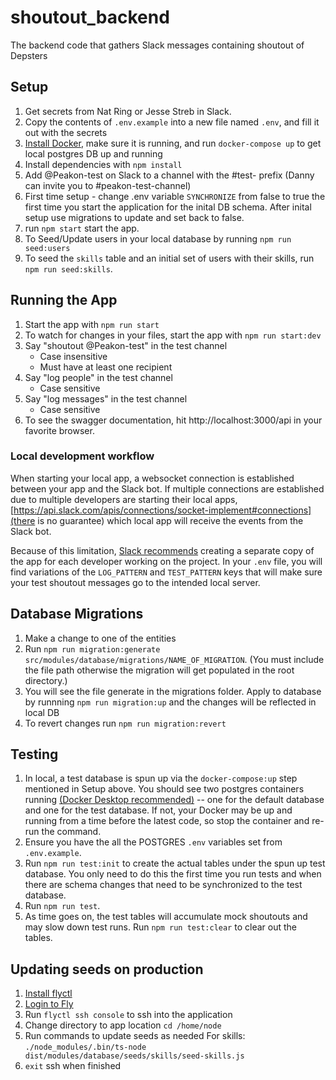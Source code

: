 # shoutout_backend

The backend code that gathers Slack messages containing shoutout of Depsters

## Setup

1. Get secrets from Nat Ring or Jesse Streb in Slack.
1. Copy the contents of `.env.example` into a new file named `.env`, and fill it out with the secrets
1. [Install Docker](https://docs.docker.com/get-docker/), make sure it is running, and run `docker-compose up` to get local postgres DB up and running
1. Install dependencies with `npm install`
1. Add @Peakon-test on Slack to a channel with the #test- prefix (Danny can invite you to #peakon-test-channel)
1. First time setup - change .env variable `SYNCHRONIZE` from false to true the first time you start the application for the inital DB schema. After inital setup use migrations to update and set back to false.
1. run `npm start` start the app.
1. To Seed/Update users in your local database by running `npm run seed:users`
1. To seed the `skills` table and an initial set of users with their skills, run `npm run seed:skills`.

## Running the App

1. Start the app with `npm run start`
2. To watch for changes in your files, start the app with `npm run start:dev`
3. Say "shoutout @Peakon-test" in the test channel
   - Case insensitive
   - Must have at least one recipient
4. Say "log people" in the test channel
   - Case sensitive
5. Say "log messages" in the test channel
   - Case sensitive
6. To see the swagger documentation, hit http://localhost:3000/api in your favorite browser.

### Local development workflow

When starting your local app, a websocket connection is established between your app and the Slack bot. If multiple connections are established due to multiple developers are starting their local apps, [https://api.slack.com/apis/connections/socket-implement#connections](there is no guarantee) which local app will receive the events from the Slack bot.

Because of this limitation, [Slack recommends](https://github.com/slackapi/bolt-python/issues/548#issuecomment-994110673) creating a separate copy of the app for each developer working on the project. In your `.env` file, you will find variations of the `LOG_PATTERN` and `TEST_PATTERN` keys that will make sure your test shoutout messages go to the intended local server.

## Database Migrations 
1. Make a change to one of the entities 
1. Run `npm run migration:generate src/modules/database/migrations/NAME_OF_MIGRATION`. (You must include the file path otherwise the migration will get populated in the root directory.)
1. You will see the file generate in the migrations folder. Apply to database by runnning `npm run migration:up` and the changes will be reflected in local DB 
1. To revert changes run `npm run migration:revert`

## Testing
1. In local, a test database is spun up via the `docker-compose:up` step mentioned in Setup above.  You should see two postgres containers running [(Docker Desktop recommended)](https://www.docker.com/products/docker-desktop/) -- one for the default database and one for the test database.  If not, your Docker may be up and running from a time before the latest code, so stop the container and re-run the command.
1. Ensure you have the all the POSTGRES `.env` variables set from `.env.example`.
1. Run `npm run test:init` to create the actual tables under the spun up test database.  You only need to do this the first time you run tests and when there are schema changes that need to be synchronized to the test database.
1. Run `npm run test`.
1. As time goes on, the test tables will accumulate mock shoutouts and may slow down test runs.  Run `npm run test:clear` to clear out the tables.

## Updating seeds on production
1. [Install flyctl](https://fly.io/docs/flyctl/installing/)
2. [Login to Fly](https://fly.io/docs/flyctl/auth-login/)
3. Run `flyctl ssh console` to ssh into the application
4. Change directory to app location `cd /home/node`
5. Run commands to update seeds as needed
   For skills: `./node_modules/.bin/ts-node dist/modules/database/seeds/skills/seed-skills.js`
6. `exit` ssh when finished